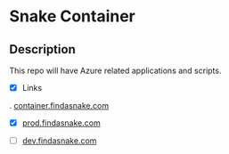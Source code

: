 # Snake Container


## Description
This repo will have Azure related applications and scripts.

- [x] Links

. [container.findasnake.com](https://container.findasnake.com)
- [x] [prod.findasnake.com ](https://prod.findasnake.com)
- [ ] [dev.findasnake.com ](https://dev.findasnake.com)


